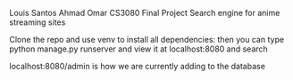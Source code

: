 Louis Santos
Ahmad Omar
CS3080 Final Project
Search engine for anime streaming sites

Clone the repo and use venv to install all dependencies: then you can type python manage.py runserver and view it at localhost:8080 and search

localhost:8080/admin is how we are currently adding to the database
